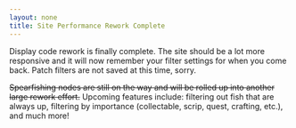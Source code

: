 ```yaml
---
layout: none
title: Site Performance Rework Complete
---
```


Display code rework is finally complete. The site should be a lot more
responsive and it will now remember your filter settings for when you come
back. Patch filters are not saved at this time, sorry.

~~Spearfishing nodes are still on the way and will be rolled up into another
large rework effort.~~ Upcoming features include: filtering out fish that are
always up, filtering by importance (collectable, scrip, quest, crafting, etc.),
and much more!